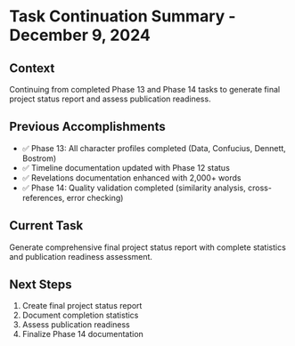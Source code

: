 # Task Continuation Summary - December 9, 2024

## Context
Continuing from completed Phase 13 and Phase 14 tasks to generate final project status report and assess publication readiness.

## Previous Accomplishments
- ✅ Phase 13: All character profiles completed (Data, Confucius, Dennett, Bostrom)
- ✅ Timeline documentation updated with Phase 12 status
- ✅ Revelations documentation enhanced with 2,000+ words
- ✅ Phase 14: Quality validation completed (similarity analysis, cross-references, error checking)

## Current Task
Generate comprehensive final project status report with complete statistics and publication readiness assessment.

## Next Steps
1. Create final project status report
2. Document completion statistics
3. Assess publication readiness
4. Finalize Phase 14 documentation
